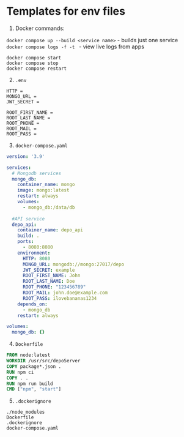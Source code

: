 <h1>Templates for env files</h1>

1. Docker commands:

`docker compose up --build <service name>` - builds just one service \
`docker compose logs -f -t ` - view live logs from apps 

`docker compose start` \
`docker compose stop` \
`docker compose restart` 

2. `.env`

```.env
HTTP = 
MONGO_URL = 
JWT_SECRET = 

ROOT_FIRST_NAME =
ROOT_LAST_NAME = 
ROOT_PHONE = 
ROOT_MAIL =
ROOT_PASS =
```

3. `docker-compose.yaml`

```yaml
version: '3.9'

services:
  # Mongodb services
  mongo_db:
    container_name: mongo
    image: mongo:latest
    restart: always
    volumes: 
      - mongo_db:/data/db
  
  #API service
  depo_api:
    container_name: depo_api
    build: .
    ports:
      - 8080:8080
    environment:
      HTTP: 8080
      MONGO_URL: mongodb://mongo:27017/depo
      JWT_SECRET: example
      ROOT_FIRST_NAME: John
      ROOT_LAST_NAME: Doe
      ROOT_PHONE: "123456789"
      ROOT_MAIL: john.doe@example.com
      ROOT_PASS: ilovebananas1234
    depends_on:
      - mongo_db
    restart: always

volumes:
  mongo_db: {}

```

4. `Dockerfile`

```dockerfile
FROM node:latest
WORKDIR /usr/src/depoServer
COPY package*.json .
RUN npm ci
COPY . .
RUN npm run build
CMD ["npm", "start"]
```
5. `.dockerignore`
```dockerignore
./node_modules
Dockerfile
.dockerignore
docker-compose.yaml
```
